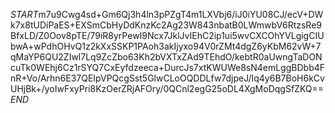 $START$m7u9Cwg4sd+Gm6Qj3h4ln3pPZgT4m1LXVbj6/iJ0iYU08CJ/ecV+DWk7x8tUDiPaES+EXSmCbHyDdKnzKc2Ag23W843nbatB0LWmwbV6RtzsRe9BfxLD/Z0Oov8pTE/79iR8yrPewI9Ncx7JklJvIEhC2ip1ui5wvCXCOhYVLgigCIUbwA+wPdhOHvQ1z2kXxSSKP1PAoh3akIjyxo94V0rZMt4dgZ6yKbM62vW+7qMaYP6QU2ZIwl7Lq9ZcZbo63Kh2bVXTxZAd9TEhdO/kebtR0aUwngTaDONcuTk0WEhj6Cz1rSYQ7CxEyfdzeeca+DurcJs7xtKWUWe8sN4emLggBDbb4FnR+Vo/Arhn6E37QEIpVPQcgSst5GlwCLoOQDDLfw7djpeJ/Iq4y6B7BoH6kCvUHjBk+/yoIwFxyPri8KzOerZRjAFOry/0QCnl2egG25oDL4XgMoDqgSfZKQ==$END$